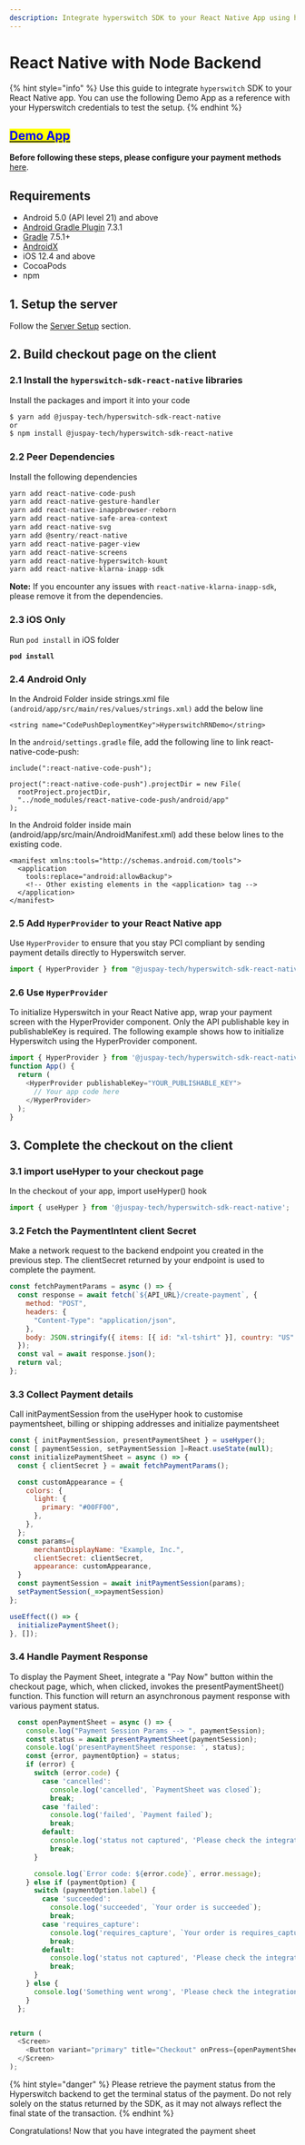 ```yaml
---
description: Integrate hyperswitch SDK to your React Native App using hyperswitch-node
---
```


# React Native with Node Backend

{% hint style="info" %}
Use this guide to integrate `hyperswitch` SDK to your React Native app. You can use the following Demo App as a reference with your Hyperswitch credentials to test the setup.
{% endhint %}

## [<mark style="color:blue;">Demo App</mark>](https://github.com/juspay/hyperswitch-sdk-react-native)

**Before following these steps, please configure your payment methods** [here](../../../payment-flows-and-management/quickstart/payment-methods-setup/cards.md).

## Requirements

* Android 5.0 (API level 21) and above
* [Android Gradle Plugin](https://developer.android.com/studio/releases/gradle-plugin) 7.3.1
* [Gradle](https://gradle.org/releases/) 7.5.1+
* [AndroidX](https://developer.android.com/jetpack/androidx/)
* iOS 12.4 and above
* CocoaPods
* npm

## 1. Setup the server

Follow the [Server Setup](../web/server-setup.md) section.

## 2. Build checkout page on the client

### 2.1 Install the `hyperswitch-sdk-react-native` libraries

Install the packages and import it into your code

```bash
$ yarn add @juspay-tech/hyperswitch-sdk-react-native
or
$ npm install @juspay-tech/hyperswitch-sdk-react-native
```

### 2.2 Peer Dependencies

Install the following dependencies

```js
yarn add react-native-code-push
yarn add react-native-gesture-handler
yarn add react-native-inappbrowser-reborn
yarn add react-native-safe-area-context
yarn add react-native-svg
yarn add @sentry/react-native
yarn add react-native-pager-view
yarn add react-native-screens
yarn add react-native-hyperswitch-kount
yarn add react-native-klarna-inapp-sdk
```

**Note:** If you encounter any issues with `react-native-klarna-inapp-sdk`, please remove it from the dependencies.

### 2.3 iOS Only

Run `pod install` in iOS folder

<pre class="language-js"><code class="lang-js"><strong>pod install
</strong></code></pre>

### 2.4 Android Only

In the Android Folder inside strings.xml file `(android/app/src/main/res/values/strings.xml)` add the below line

```
<string name="CodePushDeploymentKey">HyperswitchRNDemo</string>
```

In the `android/settings.gradle` file, add the following line to link react-native-code-push:

```
include(":react-native-code-push");

project(":react-native-code-push").projectDir = new File(
  rootProject.projectDir,
  "../node_modules/react-native-code-push/android/app"
);
```

In the Android folder inside main (android/app/src/main/AndroidManifest.xml) add these below lines to the existing code.

```
<manifest xmlns:tools="http://schemas.android.com/tools">
  <application
    tools:replace="android:allowBackup">
    <!-- Other existing elements in the <application> tag -->
  </application>
</manifest>
```

### 2.5 Add `HyperProvider` to your React Native app

Use `HyperProvider` to ensure that you stay PCI compliant by sending payment details directly to Hyperswitch server.

```js
import { HyperProvider } from "@juspay-tech/hyperswitch-sdk-react-native";
```

### 2.6 Use `HyperProvider`

To initialize Hyperswitch in your React Native app, wrap your payment screen with the HyperProvider component. Only the API publishable key in publishableKey is required. The following example shows how to initialize Hyperswitch using the HyperProvider component.

```js
import { HyperProvider } from '@juspay-tech/hyperswitch-sdk-react-native';
function App() {
  return (
    <HyperProvider publishableKey="YOUR_PUBLISHABLE_KEY">
      // Your app code here
    </HyperProvider>
  );
}
```

## 3. Complete the checkout on the client

### 3.1 import useHyper to your checkout page

In the checkout of your app, import useHyper() hook

```js
import { useHyper } from '@juspay-tech/hyperswitch-sdk-react-native';
```

### 3.2 Fetch the PaymentIntent client Secret

Make a network request to the backend endpoint you created in the previous step. The clientSecret returned by your endpoint is used to complete the payment.

```js
const fetchPaymentParams = async () => {
  const response = await fetch(`${API_URL}/create-payment`, {
    method: "POST",
    headers: {
      "Content-Type": "application/json",
    },
    body: JSON.stringify({ items: [{ id: "xl-tshirt" }], country: "US" }),
  });
  const val = await response.json();
  return val;
};
```

### 3.3 Collect Payment details

Call initPaymentSession from the useHyper hook to customise paymentsheet, billing or shipping addresses and initialize paymentsheet

```js
const { initPaymentSession, presentPaymentSheet } = useHyper();
const [ paymentSession, setPaymentSession ]=React.useState(null);
const initializePaymentSheet = async () => {
  const { clientSecret } = await fetchPaymentParams();

  const customAppearance = {
    colors: {
      light: {
        primary: "#00FF00",
      },
    },
  };
  const params={
      merchantDisplayName: "Example, Inc.",
      clientSecret: clientSecret,
      appearance: customAppearance,
  }
  const paymentSession = await initPaymentSession(params);
  setPaymentSession(_=>paymentSession)
};

useEffect(() => {
  initializePaymentSheet();
}, []);
```

### 3.4 Handle Payment Response

To display the Payment Sheet, integrate a "Pay Now" button within the checkout page, which, when clicked, invokes the presentPaymentSheet() function. This function will return an asynchronous payment response with various payment status.

```js
  const openPaymentSheet = async () => {
    console.log("Payment Session Params --> ", paymentSession);
    const status = await presentPaymentSheet(paymentSession);
    console.log('presentPaymentSheet response: ', status);
    const {error, paymentOption} = status;
    if (error) {
      switch (error.code) {
        case 'cancelled':
          console.log('cancelled', `PaymentSheet was closed`);
          break;
        case 'failed':
          console.log('failed', `Payment failed`);
          break;
        default:
          console.log('status not captured', 'Please check the integration');
          break;
      }

      console.log(`Error code: ${error.code}`, error.message);
    } else if (paymentOption) {
      switch (paymentOption.label) {
        case 'succeeded':
          console.log('succeeded', `Your order is succeeded`);
          break;
        case 'requires_capture':
          console.log('requires_capture', `Your order is requires_capture`);
          break;
        default:
          console.log('status not captured', 'Please check the integration');
          break;
      }
    } else {
      console.log('Something went wrong', 'Please check the integration');
    }
  };


return (
  <Screen>
    <Button variant="primary" title="Checkout" onPress={openPaymentSheet} />
  </Screen>
);
```

{% hint style="danger" %}
Please retrieve the payment status from the Hyperswitch backend to get the terminal status of the payment. Do not rely solely on the status returned by the SDK, as it may not always reflect the final state of the transaction.
{% endhint %}

Congratulations! Now that you have integrated the payment sheet&#x20;
